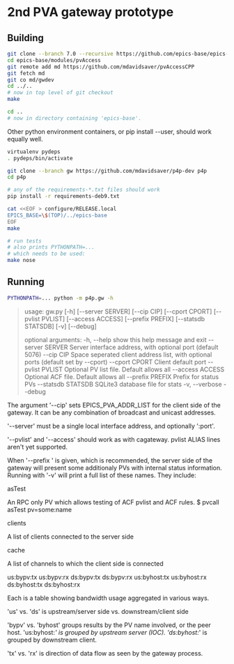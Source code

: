 # 2nd PVA gateway prototype

## Building

```sh
git clone --branch 7.0 --recursive https://github.com/epics-base/epics-base
cd epics-base/modules/pvAccess
git remote add md https://github.com/mdavidsaver/pvAccessCPP
git fetch md
git co md/gwdev
cd ../..
# now in top level of git checkout
make
```

```sh
cd ..
# now in directory containing 'epics-base'.
```

Other python environment containers, or pip install --user,
should work equally well.

```sh
virtualenv pydeps
. pydeps/bin/activate
```

```sh
git clone --branch gw https://github.com/mdavidsaver/p4p-dev p4p
cd p4p

# any of the requirements-*.txt files should work
pip install -r requirements-deb9.txt

cat <<EOF > configure/RELEASE.local
EPICS_BASE=\$(TOP)/../epics-base
EOF
make

# run tests
# also prints PYTHONPATH=...
# which needs to be used:
make nose
```

## Running

```sh
PYTHONPATH=... python -m p4p.gw -h
```

> usage: gw.py [-h] [--server SERVER] [--cip CIP] [--cport CPORT]
>              [--pvlist PVLIST] [--access ACCESS] [--prefix PREFIX]
>              [--statsdb STATSDB] [-v] [--debug]
> 
> optional arguments:
>   -h, --help         show this help message and exit
>   --server SERVER    Server interface address, with optional port (default
>                      5076)
>   --cip CIP          Space seperated client address list, with optional ports
>                      (default set by --cport)
>   --cport CPORT      Client default port
>   --pvlist PVLIST    Optional PV list file. Default allows all
>   --access ACCESS    Optional ACF file. Default allows all
>   --prefix PREFIX    Prefix for status PVs
>   --statsdb STATSDB  SQLite3 database file for stats
>   -v, --verbose
>   --debug

The argument '--cip' sets EPICS_PVA_ADDR_LIST for the client side of the
gateway.  It can be any combination of broadcast and unicast addresses.

'--server' must be a single local interface address, and optionally ':port'.

'--pvlist' and '--access' should work as with cagateway.
pvlist ALIAS lines aren't yet supported.

When '--prefix <name>' is given, which is recommended, the server side of
the gateway will present some additionaly PVs with internal status information.
Running with '-v' will print a full list of these names.  They include:

<name>asTest

  An RPC only PV which allows testing of ACF pvlist and ACF rules.
  $ pvcall <name>asTest pv=some:name

<name>clients

  A list of clients connected to the server side

<name>cache

  A list of channels to which the client side is connected

<name>us:bypv:tx
<name>us:bypv:rx
<name>ds:bypv:tx
<name>ds:bypv:rx
<name>us:byhost:tx
<name>us:byhost:rx
<name>ds:byhost:tx
<name>ds:byhost:rx

  Each is a table showing bandwidth usage aggregated in various ways.

  'us' vs. 'ds' is upstream/server side vs. downstream/client side

  'bypv' vs. 'byhost' groups results by the PV name involved, or the peer host.
  'us:byhost:*' is grouped by upstream server (IOC).  'ds:byhost:*' is grouped
  by downstream client.

  'tx' vs. 'rx' is direction of data flow as seen by the gateway process.
